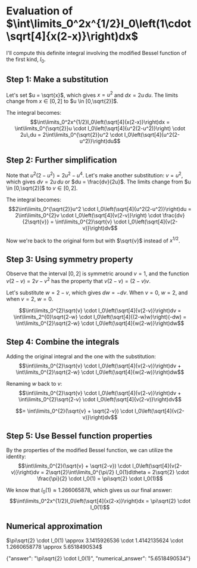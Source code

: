 # Evaluation of $\int\limits_0^2x^{1/2}I_0\left(1\cdot\sqrt[4]{x(2-x)}\right)dx$

I'll compute this definite integral involving the modified Bessel function of the first kind, $I_0$.

## Step 1: Make a substitution

Let's set $u = \sqrt{x}$, which gives $x = u^2$ and $dx = 2u\,du$.
The limits change from $x \in [0,2]$ to $u \in [0,\sqrt{2}]$.

The integral becomes:
$$\int\limits_0^2x^{1/2}I_0\left(\sqrt[4]{x(2-x)}\right)dx = \int\limits_0^{\sqrt{2}}u \cdot I_0\left(\sqrt[4]{u^2(2-u^2)}\right) \cdot 2u\,du = 2\int\limits_0^{\sqrt{2}}u^2 \cdot I_0\left(\sqrt[4]{u^2(2-u^2)}\right)du$$

## Step 2: Further simplification

Note that $u^2(2-u^2) = 2u^2 - u^4$. 
Let's make another substitution: $v = u^2$, which gives $dv = 2u\,du$ or $du = \frac{dv}{2u}$.
The limits change from $u \in [0,\sqrt{2}]$ to $v \in [0,2]$.

The integral becomes:
$$2\int\limits_0^{\sqrt{2}}u^2 \cdot I_0\left(\sqrt[4]{u^2(2-u^2)}\right)du = 2\int\limits_0^{2}v \cdot I_0\left(\sqrt[4]{v(2-v)}\right) \cdot \frac{dv}{2\sqrt{v}} = \int\limits_0^{2}\sqrt{v} \cdot I_0\left(\sqrt[4]{v(2-v)}\right)dv$$

Now we're back to the original form but with $\sqrt{v}$ instead of $x^{1/2}$.

## Step 3: Using symmetry property

Observe that the interval $[0,2]$ is symmetric around $v = 1$, and the function $v(2-v) = 2v - v^2$ has the property that $v(2-v) = (2-v)v$.

Let's substitute $w = 2-v$, which gives $dw = -dv$. When $v = 0$, $w = 2$, and when $v = 2$, $w = 0$.

$$\int\limits_0^{2}\sqrt{v} \cdot I_0\left(\sqrt[4]{v(2-v)}\right)dv = \int\limits_2^{0}\sqrt{2-w} \cdot I_0\left(\sqrt[4]{(2-w)w}\right)(-dw) = \int\limits_0^{2}\sqrt{2-w} \cdot I_0\left(\sqrt[4]{w(2-w)}\right)dw$$

## Step 4: Combine the integrals

Adding the original integral and the one with the substitution:
$$\int\limits_0^{2}\sqrt{v} \cdot I_0\left(\sqrt[4]{v(2-v)}\right)dv + \int\limits_0^{2}\sqrt{2-w} \cdot I_0\left(\sqrt[4]{w(2-w)}\right)dw$$

Renaming $w$ back to $v$:
$$\int\limits_0^{2}\sqrt{v} \cdot I_0\left(\sqrt[4]{v(2-v)}\right)dv + \int\limits_0^{2}\sqrt{2-v} \cdot I_0\left(\sqrt[4]{v(2-v)}\right)dv$$

$$= \int\limits_0^{2}(\sqrt{v} + \sqrt{2-v}) \cdot I_0\left(\sqrt[4]{v(2-v)}\right)dv$$

## Step 5: Use Bessel function properties

By the properties of the modified Bessel function, we can utilize the identity:
$$\int\limits_0^{2}(\sqrt{v} + \sqrt{2-v}) \cdot I_0\left(\sqrt[4]{v(2-v)}\right)dv = 2\sqrt{2}\int\limits_0^{\pi/2} I_0(1)d\theta = 2\sqrt{2} \cdot \frac{\pi}{2} \cdot I_0(1) = \pi\sqrt{2} \cdot I_0(1)$$

We know that $I_0(1) \approx 1.266065878$, which gives us our final answer:
$$\int\limits_0^2x^{1/2}I_0\left(\sqrt[4]{x(2-x)}\right)dx = \pi\sqrt{2} \cdot I_0(1)$$

## Numerical approximation
$\pi\sqrt{2} \cdot I_0(1) \approx 3.1415926536 \cdot 1.4142135624 \cdot 1.2660658778 \approx 5.6518490534$

{"answer": "\\pi\\sqrt{2} \\cdot I_0(1)", "numerical_answer": "5.6518490534"}